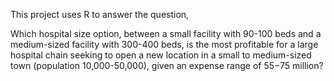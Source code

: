 This project uses R to answer the question,  

Which hospital size option, between a small facility with 90-100 beds and a medium-sized facility with 300-400 beds, is the most profitable for a large 
hospital chain seeking to open a new location in a small to medium-sized town (population 10,000-50,000), given an expense range of $55-$75 million?




